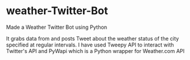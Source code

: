 # weather-Twitter-Bot
Made a Weather Twitter Bot using Python

It grabs data from and posts Tweet about the weather status of the city specified at regular intervals. I have used Tweepy API to interact with Twitter's API and PyWapi which is a Python wrapper for Weather.com API
